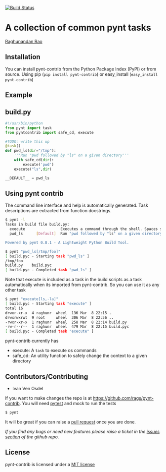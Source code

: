 [![Build Status](https://travis-ci.org/rags/pynt-contrib.png?branch=master)](https://travis-ci.org/rags/pynt-contrib)

A collection of common pynt tasks
=================================

[Raghunandan Rao](https://github.com/rags)
## Installation

You can install pynt-contrib from the Python Package Index (PyPI) or from source. Using pip (``pip install pynt-contrib``) or easy_install (``easy_install pynt-contrib``)

## Example

**build.py**
------------

```python
#!/usr/bin/python
from pynt import task
from pyntcontrib import safe_cd, execute

#TODO: write this up
@task()
def pwd_ls(dir="/tmp"):
    '''Run "pwd followed by "ls" on a given directory'''
    with safe_cd(dir):
        execute('pwd')
    execute("ls",dir)

__DEFAULT__ = pwd_ls
```

**Using pynt contrib**
-----------------------

The command line interface and help is automatically generated. Task descriptions
are extracted from function docstrings.

```bash
$ pynt -l
Tasks in build file build.py:
  execute                Executes a command through the shell. Spaces should breakup the args. Usage: execute('grep', 'TODO', '*')
  pwd_ls      [Default]  Run "pwd followed by "ls" on a given directory

Powered by pynt 0.8.1 - A Lightweight Python Build Tool.
```

```bash
$ pynt "pwd_ls[/tmp/foo]"
[ build.pyc - Starting task "pwd_ls" ]
/tmp/foo
build.py	build.pyc
[ build.pyc - Completed task "pwd_ls" ]
```
Note that execute is included as a task in the build scripts as a task automatically when its imported from pynt-contrib. So you can use it as any other task
```bash
$ pynt "execute[ls,-la]"
[ build.pyc - Starting task "execute" ]
total 16
drwxr-xr-x  4 raghunr  wheel  136 Mar  8 22:15 .
drwxrwxrwt  9 root     wheel  306 Mar  8 22:56 ..
-rwxr-xr-x  1 raghunr  wheel  258 Mar  8 22:14 build.py
-rw-r--r--  1 raghunr  wheel  479 Mar  8 22:15 build.pyc
[ build.pyc - Completed task "execute" ]
```
pynt-contrib currently has
* execute: A ``task`` to execute os commands
* safe_cd: An utility function to safely change the context to a given directory

## Contributors/Contributing


* Ivan Ven Osdel


If you want to make changes the repo is at https://github.com/rags/pynt-contrib. You will need [pytest](http://www.pytest.org) and mock to run the tests

```bash
$ pynt
```

It will be great if you can raise a [pull request](https://help.github.com/articles/using-pull-requests) once you are done.

*If you find any bugs or need new features please raise a ticket in the [issues section](https://github.com/rags/pynt-contrib/issues) of the github repo.*
    
## License

pynt-contrib is licensed under a [MIT license](http://opensource.org/licenses/MIT)
